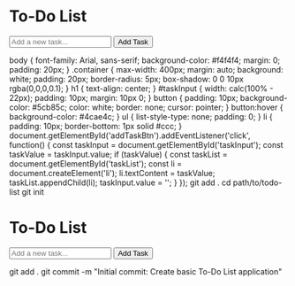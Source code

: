<html lang="en">
<head>
    <meta charset="UTF-8">
    <meta name="viewport" content="width=device-width, initial-scale=1.0">
    <link rel="stylesheet" href="styles.css">
    <title>To-Do List</title>
</head>
<body>
    <div class="container">
        <h1>To-Do List</h1>
        <input type="text" id="taskInput" placeholder="Add a new task...">
        <button id="addTaskBtn">Add Task</button>
        <ul id="taskList"></ul>
    </div>
    <script src="script.js"></script>
</body>
</html>
body {
    font-family: Arial, sans-serif;
    background-color: #f4f4f4;
    margin: 0;
    padding: 20px;
}
.container {
    max-width: 400px;
    margin: auto;
    background: white;
    padding: 20px;
    border-radius: 5px;
    box-shadow: 0 0 10px rgba(0,0,0,0.1);
}
h1 {
    text-align: center;
}
#taskInput {
    width: calc(100% - 22px);
    padding: 10px;
    margin: 10px 0;
}
button {
    padding: 10px;
    background-color: #5cb85c;
    color: white;
    border: none;
    cursor: pointer;
}
button:hover {
    background-color: #4cae4c;
}
ul {
    list-style-type: none;
    padding: 0;
}
li {
    padding: 10px;
    border-bottom: 1px solid #ccc;
}
document.getElementById('addTaskBtn').addEventListener('click', function() {
    const taskInput = document.getElementById('taskInput');
    const taskValue = taskInput.value;
    if (taskValue) {
        const taskList = document.getElementById('taskList');
        const li = document.createElement('li');
        li.textContent = taskValue;
        taskList.appendChild(li);
        taskInput.value = '';
    }
});
git add .
cd path/to/todo-list
git init
<html lang="en">
<head>
    <meta charset="UTF-8">
    <meta name="viewport" content="width=device-width, initial-scale=1.0">
    <link rel="stylesheet" href="styles.css">
    <title>To-Do List</title>
</head>
<body>
    <div class="container">
        <h1>To-Do List</h1>
        <input type="text" id="taskInput" placeholder="Add a new task...">
        <button id="addTaskBtn">Add Task</button>
        <ul id="taskList"></ul>
    </div>
    <script src="script.js"></script>
</body>
</html>
git add .
git commit -m "Initial commit: Create basic To-Do List application"

